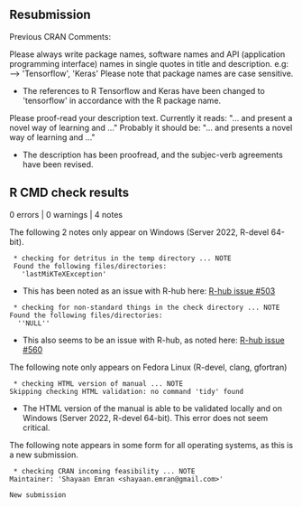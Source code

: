 ## Resubmission

Previous CRAN Comments: 

Please always write package names, software names and API (application 
programming interface) names in single quotes in title and description. 
e.g: --> 'Tensorflow', 'Keras'
Please note that package names are case sensitive.

* The references to R Tensorflow and Keras have been changed to 'tensorflow' in accordance with the R package name.

Please proof-read your description text.
Currently it reads: "... and present a novel way of  learning and ..."
Probably it should be: "... and presents a novel way of  learning and  ..."

* The description has been proofread, and the subjec-verb agreements have been revised.

## R CMD check results

0 errors | 0 warnings | 4 notes

The following 2 notes only appear on Windows (Server 2022, R-devel 64-bit).

```
 * checking for detritus in the temp directory ... NOTE
 Found the following files/directories:
   'lastMiKTeXException'
```

* This has been noted as an issue with R-hub here: [R-hub issue #503](https://github.com/r-hub/rhub/issues/503)


```
 * checking for non-standard things in the check directory ... NOTE
Found the following files/directories:
  ''NULL''
```
* This also seems to be an issue with R-hub, as noted here: [R-hub issue #560](https://github.com/r-hub/rhub/issues/560)

The following note only appears on Fedora Linux (R-devel, clang, gfortran)

```
 * checking HTML version of manual ... NOTE
Skipping checking HTML validation: no command 'tidy' found
```

* The HTML version of the manual is able to be validated locally and on Windows (Server 2022, R-devel 64-bit). This error does not seem critical.

The following note appears in some form for all operating systems, as this is a new submission.

```
 * checking CRAN incoming feasibility ... NOTE
Maintainer: 'Shayaan Emran <shayaan.emran@gmail.com>'

New submission
```
